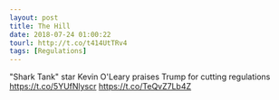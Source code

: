 ```yaml
---
layout: post
title: The Hill
date: 2018-07-24 01:00:22
tourl: http://t.co/t414UtTRv4
tags: [Regulations]
---
```

"Shark Tank" star Kevin O'Leary praises Trump for cutting regulations https://t.co/5YUfNlyscr https://t.co/TeQvZ7Lb4Z